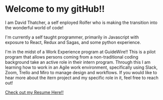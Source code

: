 <h1>Welcome to my gitHub!!</h1>

<p>I am David Thatcher, a self enployed Rolfer who is making the transition into the wonderful world of code!

I'm currently a self taught programmer, primarily in Javascript with exposure to React, Redux and Sagas, and some python experience.

I'm in the midst of a Work Experience program at GuideWire!! This is a pilot program that allows persons coming from a non-traditional
coding background take an active role in their intern program. Through this I am learning how to work in an Agile work environment, 
specifically using Slack, Zoom, Trello and Miro to manage design and workflows. If you would like to hear more about the itern project
and my specific role in it, feel free to reach out!<p>



<a href="https://drive.google.com/file/d/166TvlA49Q2JX73RTX1wBtM2np6u78x4a/view?usp=sharinghttps://drive.google.com/file/d/166TvlA49Q2JX73RTX1wBtM2np6u78x4a/view?usp=sharing">
Check out my Resume Here!!</a>
